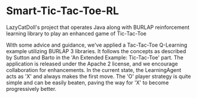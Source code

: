 
# Smart-Tic-Tac-Toe-RL

LazyCatDoll's project that operates Java along with BURLAP reinforcement learning library to play an enhanced game of Tic-Tac-Toe

With some advice and guidance, we've applied a Tac-Tac-Toe Q-Learning example utilizing BURLAP 3 libraries. It follows the concepts as described by Sutton and Barto in the 'An Extended Example: Tic-Tac-Toe' part. The application is released under the Apache 2 license, and we encourage collaboration for enhancements. In the current state, the LearningAgent acts as 'X' and always makes the first move. The 'O' player strategy is quite simple and can be easily beaten, paving the way for 'X' to become progressively better.